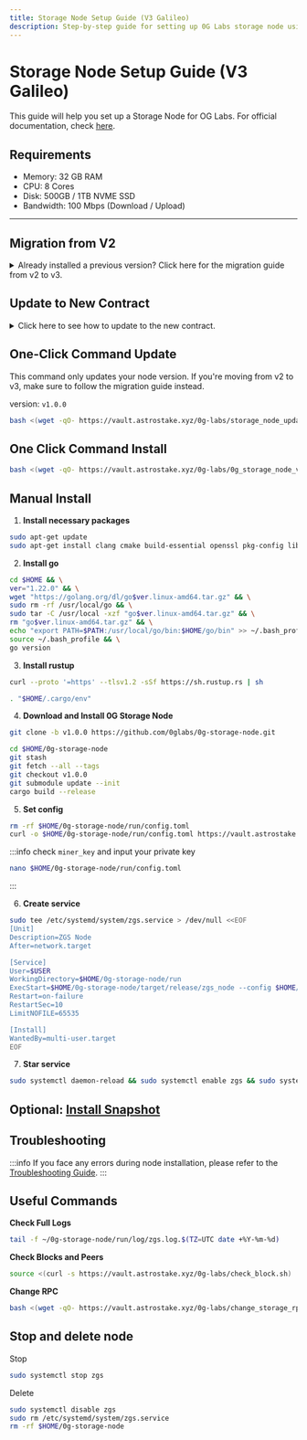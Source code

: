 ```yaml
---
title: Storage Node Setup Guide (V3 Galileo)
description: Step-by-step guide for setting up 0G Labs storage node using AstroStake tools.
---
```


# Storage Node Setup Guide (V3 Galileo)

This guide will help you set up a Storage Node for OG Labs.
For official documentation, check [here](https://docs.0g.ai/run-a-node/storage-node).

## Requirements
- Memory: 32 GB RAM
- CPU: 8 Cores
- Disk: 500GB / 1TB NVME SSD
- Bandwidth: 100 Mbps (Download / Upload)

----
## Migration from V2

<div class="custom-collapse">
<details>
  <summary>Already installed a previous version? Click here for the migration guide from v2 to v3.</summary>

<div class="collapse-content">

Version: `v1.0.0`

## One-Click Command
```bash
bash <(wget -qO- https://vault.astrostake.xyz/0g-labs/upgrade_storage_node_v3.sh)
```

## Manual Install

1. **Stop Service**

```bash
systemctl stop zgs
```

2. **Remove db folder**
```bash
rm -rf $HOME/0g-storage-node/run/db
```

3. **Backup Config**

```bash
cp $HOME/0g-storage-node/run/config.toml $HOME/zgs-config.toml.backup
```
4. **Update to v1.0.0**
```bash
cd $HOME/0g-storage-node
git stash
git fetch --all --tags
git checkout v1.0.0
git submodule update --init
cargo build --release
```

5. **Download V3 Config**

```bash
rm -rf $HOME/0g-storage-node/run/config.toml
curl -o $HOME/0g-storage-node/run/config.toml https://vault.astrostake.xyz/0g-labs/config-v3.toml
```

:::info
check `miner_key` and input your private key

```bash
nano $HOME/0g-storage-node/run/config.toml
```
:::

6. **Delete and Create New Service**
```bash
sudo rm -f /etc/systemd/system/zgs.service
```
```bash
sudo tee /etc/systemd/system/zgs.service > /dev/null <<EOF
[Unit]
Description=ZGS Node
After=network.target

[Service]
User=$USER
WorkingDirectory=$HOME/0g-storage-node/run
ExecStart=$HOME/0g-storage-node/target/release/zgs_node --config $HOME/0g-storage-node/run/config.toml
Restart=on-failure
RestartSec=10
LimitNOFILE=65535

[Install]
WantedBy=multi-user.target
EOF
```

7. **Restart Service**

```bash
sudo systemctl daemon-reload && sudo systemctl enable zgs && sudo systemctl start zgs
```
</div>
</details>
</div>

## Update to New Contract

<div class="custom-collapse">
<details>
  <summary>Click here to see how to update to the new contract.</summary>

<div class="collapse-content">

Stop zgs service
```bash
systemctl stop zgs
```

Delete old `db`
```bash
rm -rf $HOME/0g-storage-node/run/db
```

Download new config
```bash
rm -rf $HOME/0g-storage-node/run/config.toml
curl -o $HOME/0g-storage-node/run/config.toml https://vault.astrostake.xyz/0g-labs/config-v3.toml
```
:::info
check `miner_key` and input your private key
```bash
nano $HOME/0g-storage-node/run/config.toml
```

Restart zgs service
```bash
systemctl restart zgs
```

</div>
</details>
</div>

## One-Click Command Update

This command only updates your node version. If you're moving from v2 to v3, make sure to follow the migration guide instead.

version: `v1.0.0`
```bash
bash <(wget -qO- https://vault.astrostake.xyz/0g-labs/storage_node_update_v3.sh)
```

## One Click Command Install

```bash
bash <(wget -qO- https://vault.astrostake.xyz/0g-labs/0g_storage_node_v3_chain.sh)
```

## Manual Install

1. **Install necessary packages**
```bash
sudo apt-get update
sudo apt-get install clang cmake build-essential openssl pkg-config libssl-dev jq git bc
```
2. **Install go**
```bash
cd $HOME && \
ver="1.22.0" && \
wget "https://golang.org/dl/go$ver.linux-amd64.tar.gz" && \
sudo rm -rf /usr/local/go && \
sudo tar -C /usr/local -xzf "go$ver.linux-amd64.tar.gz" && \
rm "go$ver.linux-amd64.tar.gz" && \
echo "export PATH=$PATH:/usr/local/go/bin:$HOME/go/bin" >> ~/.bash_profile && \
source ~/.bash_profile && \
go version
```
3. **Install rustup**
```bash
curl --proto '=https' --tlsv1.2 -sSf https://sh.rustup.rs | sh
```
```bash
. "$HOME/.cargo/env"
```
4. **Download and Install 0G Storage Node**
```bash
git clone -b v1.0.0 https://github.com/0glabs/0g-storage-node.git
```
```bash
cd $HOME/0g-storage-node
git stash
git fetch --all --tags
git checkout v1.0.0
git submodule update --init
cargo build --release
```
5. **Set config**

```bash
rm -rf $HOME/0g-storage-node/run/config.toml
curl -o $HOME/0g-storage-node/run/config.toml https://vault.astrostake.xyz/0g-labs/config-v3.toml
```

:::info
check `miner_key` and input your private key
```bash
nano $HOME/0g-storage-node/run/config.toml
```
:::

6. **Create service**
```bash
sudo tee /etc/systemd/system/zgs.service > /dev/null <<EOF
[Unit]
Description=ZGS Node
After=network.target

[Service]
User=$USER
WorkingDirectory=$HOME/0g-storage-node/run
ExecStart=$HOME/0g-storage-node/target/release/zgs_node --config $HOME/0g-storage-node/run/config.toml
Restart=on-failure
RestartSec=10
LimitNOFILE=65535

[Install]
WantedBy=multi-user.target
EOF
```
7. **Star service**
```bash
sudo systemctl daemon-reload && sudo systemctl enable zgs && sudo systemctl start zgs
```
## Optional: [Install Snapshot](https://docs.astrostake.xyz/0g-labs/snapshot-v3)

## Troubleshooting

:::info
If you face any errors during node installation, please refer to the [Troubleshooting Guide](/0g-labs/troubleshooting-storage-node).
:::

## Useful Commands
**Check Full Logs**
```bash
tail -f ~/0g-storage-node/run/log/zgs.log.$(TZ=UTC date +%Y-%m-%d)
```

**Check Blocks and Peers**
```bash
source <(curl -s https://vault.astrostake.xyz/0g-labs/check_block.sh)
```

**Change RPC**
```bash
bash <(wget -qO- https://vault.astrostake.xyz/0g-labs/change_storage_rpc.sh)
```

## Stop and delete node

Stop
```bash
sudo systemctl stop zgs
```

Delete
```bash
sudo systemctl disable zgs
sudo rm /etc/systemd/system/zgs.service
rm -rf $HOME/0g-storage-node
```
